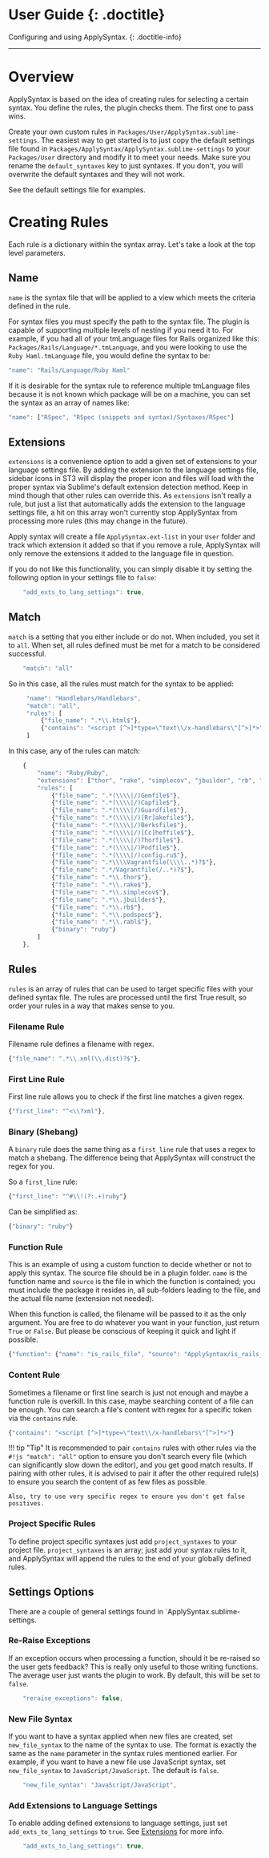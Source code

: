 # User Guide {: .doctitle}
Configuring and using ApplySyntax.
{: .doctitle-info}

---

# Overview
ApplySyntax is based on the idea of creating rules for selecting a certain syntax. You define the rules, the plugin checks them. The first one to pass wins.

Create your own custom rules in `Packages/User/ApplySyntax.sublime-settings`. The easiest way to get started is to just copy the default settings file found in `Packages/ApplySyntax/ApplySyntax.sublime-settings` to your `Packages/User` directory and modify it to meet your needs. Make sure you rename the `default_syntaxes` key to just syntaxes. If you don't, you will overwrite the default syntaxes and they will not work.

See the default settings file for examples.

# Creating Rules

Each rule is a dictionary within the syntax array.  Let's take a look at the top level parameters.

## Name
`name` is the syntax file that will be applied to a view which meets the criteria defined in the rule.

For syntax files you must specify the path to the syntax file. The plugin is capable of supporting multiple levels of nesting if you need it to. For example, if you had all of your tmLanguage files for Rails organized like this: `Packages/Rails/Language/*.tmLanguage`, and you were looking to use the `Ruby Haml.tmLanguage` file, you would define the syntax to be:

```js
"name": "Rails/Language/Ruby Haml"
```

If it is desirable for the syntax rule to reference multiple tmLanguage files because it is not known which package will be on a machine, you can set the syntax as an array of names like:

```js
"name": ["RSpec", "RSpec (snippets and syntax)/Syntaxes/RSpec"]
```

## Extensions
`extensions` is a convenience option to add a given set of extensions to your language settings file.  By adding the extension to the language settings file, sidebar icons in ST3 will display the proper icon and files will load with the proper syntax via Sublime's default extension detection method.  Keep in mind though that other rules can override this.  As `extensions` isn't really a rule, but just a list that automatically adds the extension to the language settings file, a hit on this array won't currently stop ApplySyntax from processing more rules (this may change in the future).

Apply syntax will create a file `ApplySyntax.ext-list` in your `User` folder and track which extension it added so that if you remove a rule, ApplySyntax will only remove the extensions it added to the language file in question.

If you do not like this functionality, you can simply disable it by setting the following option in your settings file to `false`:

```js
    "add_exts_to_lang_settings": true,
```

## Match
`match` is a setting that you either include or do not.  When included, you set it to `all`.  When set, all rules defined must be met for a match to be considered successful.

```js
    "match": "all"
```

So in this case, all the rules must match for the syntax to be applied:

```js
     "name": "Handlebars/Handlebars",
     "match": "all",
     "rules": [
         {"file_name": ".*\\.html$"},
         {"contains": "<script [^>]*type=\"text\\/x-handlebars\"[^>]*>"}
     ]
```

In this case, any of the rules can match:

```js
    {
        "name": "Ruby/Ruby",
        "extensions": ["thor", "rake", "simplecov", "jbuilder", "rb", "podspec", "rabl"],
        "rules": [
            {"file_name": ".*(\\\\|/)Gemfile$"},
            {"file_name": ".*(\\\\|/)Capfile$"},
            {"file_name": ".*(\\\\|/)Guardfile$"},
            {"file_name": ".*(\\\\|/)[Rr]akefile$"},
            {"file_name": ".*(\\\\|/)Berksfile$"},
            {"file_name": ".*(\\\\|/)[Cc]heffile$"},
            {"file_name": ".*(\\\\|/)Thorfile$"},
            {"file_name": ".*(\\\\|/)Podfile$"},
            {"file_name": ".*(\\\\|/)config.ru$"},
            {"file_name": ".*\\\\Vagrantfile(\\\\..*)?$"},
            {"file_name": ".*/Vagrantfile(/..*)?$"},
            {"file_name": ".*\\.thor$"},
            {"file_name": ".*\\.rake$"},
            {"file_name": ".*\\.simplecov$"},
            {"file_name": ".*\\.jbuilder$"},
            {"file_name": ".*\\.rb$"},
            {"file_name": ".*\\.podspec$"},
            {"file_name": ".*\\.rabl$"},
            {"binary": "ruby"}
        ]
    },
```

## Rules
`rules` is an array of rules that can be used to target specific files with your defined syntax file.  The rules are processed until the first True result, so order your rules in a way that makes sense to you.

### Filename Rule
Filename rule defines a filename with regex.

```js
{"file_name": ".*\\.xml(\\.dist)?$"},
```

### First Line Rule
First line rule allows you to check if the first line matches a given regex.

```js
{"first_line": "^<\\?xml"},
```

### Binary (Shebang)
A `binary` rule does the same thing as a `first_line` rule that uses a regex to match a shebang.  The difference being that ApplySyntax will construct the regex for you.

So a `first_line` rule:

```js
{"first_line": "^#\\!(?:.+)ruby"}
```

Can be simplified as:

```js
{"binary": "ruby"}
```

### Function Rule
This is an example of using a custom function to decide whether or not to apply this syntax. The source file should be in a plugin folder. `name` is the function name and `source` is the file in which the function is contained; you must include the package it resides in, all sub-folders leading to the file, and the actual file name (extension not needed).

When this function is called, the filename will be passed to it as the only argument. You are free to do whatever you want in your function, just return `True` or `False`.  But please be conscious of keeping it quick and light if possible.

```js
{"function": {"name": "is_rails_file", "source": "ApplySyntax/is_rails_file"}}
```

### Content Rule
Sometimes a filename or first line search is just not enough and maybe a function rule is overkill.  In this case, maybe searching content of a file can be enough.  You can search a file's content with regex for a specific token via the `contains` rule.

```js
{"contains": "<script [^>]*type=\"text\\/x-handlebars\"[^>]*>"}
```

!!! tip "Tip"
    It is recommended to pair `contains` rules with other rules via the `#!js "match": "all"` option to ensure you don't search every file (which can significantly slow down the editor), and you get good match results. If pairing with other rules, it is advised to pair it after the other required rule(s) to ensure you search the content of as few files as possible.

    Also, try to use very specific regex to ensure you don't get false positives.

### Project Specific Rules
To define project specific syntaxes just add `project_syntaxes` to your project file.  `project_syntaxes` is an array; just add your syntax rules to it, and ApplySyntax will append the rules to the end of your globally defined rules.

## Settings Options
There are a couple of general settings found in `ApplySyntax.sublime-settings.

### Re-Raise Exceptions
If an exception occurs when processing a function, should it be re-raised so the user gets feedback? This is really only useful to those writing functions. The average user just wants the plugin to work.  By default, this will be set to `false`.

```js
    "reraise_exceptions": false,
```

### New File Syntax
If you want to have a syntax applied when new files are created, set `new_file_syntax` to the name of the syntax to use. The format is exactly the same as the `name` parameter in the syntax rules mentioned earlier. For example, if you want to have a new file use JavaScript syntax, set `new_file_syntax` to `JavaScript/JavaScript`.  The default is `false`.

```js
    "new_file_syntax": "JavaScript/JavaScript",
```

### Add Extensions to Language Settings
To enable adding defined extensions to language settings, just set `add_exts_to_lang_settings` to `true`.  See [Extensions](#extensions) for more info.

```js
    "add_exts_to_lang_settings": true,
```

